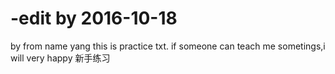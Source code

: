 # -edit by 2016-10-18
by from name yang
this is practice txt.
if someone can teach me sometings,i will very happy
新手练习
